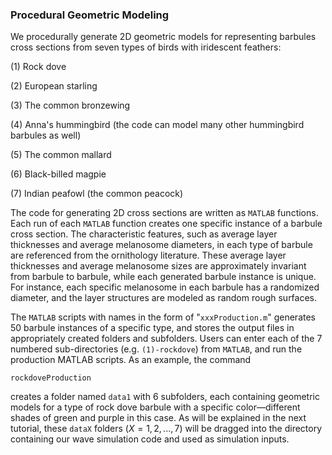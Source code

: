 ### Procedural Geometric Modeling
We procedurally generate 2D geometric models for representing barbules cross sections from seven types of birds with iridescent feathers: 

(1) Rock dove

(2) European starling

(3) The common bronzewing

(4) Anna's hummingbird (the code can model many other hummingbird barbules as well)

(5) The common mallard

(6) Black-billed magpie

(7) Indian peafowl (the common peacock)

The code for generating 2D cross sections are written as $\texttt{MATLAB}$ functions. Each run of each $\texttt{MATLAB}$ function creates one specific instance of a barbule cross section. The characteristic features, such as average layer thicknesses and average melanosome diameters, in each type of barbule are referenced from the ornithology literature. These average layer thicknesses and average melanosome sizes are approximately invariant from barbule to barbule, while each generated barbule instance is unique. For instance, each specific melanosome in each barbule has a randomized diameter, and the layer structures are modeled as random rough surfaces.

The $\texttt{MATLAB}$ scripts with names in the form of "$\texttt{xxxProduction.m}$" generates 50 barbule instances of a specific type, and stores the output files in appropriately created folders and subfolders. Users can enter each of the 7 numbered sub-directories (e.g. $\texttt{(1)-rockdove}$) from $\texttt{MATLAB}$, and run the production MATLAB scripts. As an example, the command
```
rockdoveProduction
```
creates a folder named $\texttt{data1}$ with 6 subfolders, each containing geometric models for a type of rock dove barbule with a specific color—different shades of green and purple in this case. As will be explained in the next tutorial, these $\texttt{dataX}$ folders ($X = 1, 2, ..., 7$) will be dragged into the directory containing our wave simulation code and used as simulation inputs.

